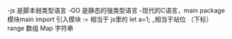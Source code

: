  -js 是脚本弱类型语言
 -GO 是静态的强类型语言
 -现代的C语言，main
  package 模块main
  import 引入模块
  := 相当于 js里的  let a=1;
  _相当于站位 （下标）
  range 数组 Map 字符串 
